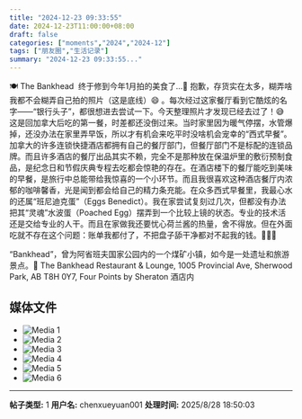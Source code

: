 ```yaml
---
title: "2024-12-23 09:33:55"
date: 2024-12-23T11:00:00+08:00
draft: false
categories: ["moments","2024","2024-12"]
tags: ["朋友圈","生活记录"]
summary: "2024-12-23 09:33:55..."
---
```


🍽️ The Bankhead
​
​终于修到今年1月拍的美食了…🥲 抱歉，存货实在太多，糊弄啥我都不会糊弄自己拍的照片（这是底线）😄 。每次经过这家餐厅看到它酷炫的名字——“银行头子”，都很想进去尝试一下。今天整理照片才发现已经去过了！😅 这是回加拿大后吃的第一餐，时差都还没倒过来。当时家里因为暖气停摆，水管爆掉，还没办法在家里弄早饭，所以才有机会来吃平时没啥机会宠幸的“西式早餐”。
​
​加拿大的许多连锁快捷酒店都拥有自己的餐厅部门，但餐厅部门不是标配的连锁品牌。而且许多酒店的餐厅出品其实不赖，完全不是那种放在保温炉里的敷衍预制食品，是纪念日和节假庆典专程去吃都会惊艳的存在。在酒店楼下的餐厅能吃到美味的早餐，是旅行中总能带给我惊喜的一个小环节。而且我很喜欢这种酒店餐厅内浓郁的咖啡馨香，光是闻到都会给自己的精力条充能。
​
​在众多西式早餐里，我最心水的还属“班尼迪克蛋”（Eggs Benedict）。我在家尝试复刻过几次，但都没有办法把其“灵魂”水波蛋（Poached Egg）摆弄到一个比较上镜的状态。专业的技术活还是交给专业的人干。而且在家做我还要忧心荷兰酱的热量，舍不得放。但在外面吃就不存在这个问题：账单我都付了，不把盘子舔干净都对不起我的钱。
​
​🥞🥞🥞

​“Bankhead”，曾为阿省班夫国家公园内的一个煤矿小镇，如今是一处遗址和旅游景点。
​
📍 ​The Bankhead Restaurant & Lounge, 1005 Provincial Ave, Sherwood Park, AB T8H 0Y7, Four Points by Sheraton 酒店内

## 媒体文件

- ![Media 1](/Moments/photos/2024-12-23/202412230933550.jpg)
- ![Media 2](/Moments/photos/2024-12-23/202412230933551.jpg)
- ![Media 3](/Moments/photos/2024-12-23/202412230933552.jpg)
- ![Media 4](/Moments/photos/2024-12-23/202412230933553.jpg)
- ![Media 5](/Moments/photos/2024-12-23/202412230933554.jpg)
- ![Media 6](/Moments/photos/2024-12-23/202412230933555.jpg)

---

**帖子类型:** 1
**用户名:** chenxueyuan001
**处理时间:** 2025/8/28 18:50:03